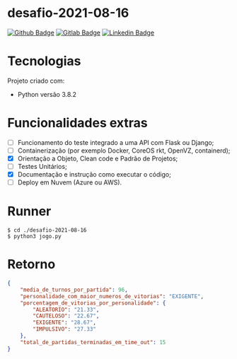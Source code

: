 # desafio-2021-08-16

[![Github Badge](https://img.shields.io/badge/-Github-000?style=flat-square&logo=Github&logoColor=white&link=https://github.com/jaquelineregis)](https://github.com/jaquelineregis)
[![Gitlab Badge](https://img.shields.io/badge/-Gitlab-000?style=flat-square&logo=Gitlab&logoColor=white&link=https://gitlab.com/jaquelineregis)](https://gitlab.com/jaquelineregis)
[![Linkedin Badge](https://img.shields.io/badge/-LinkedIn-blue?style=flat-square&logo=Linkedin&logoColor=white&link=https://www.linkedin.com/in/jaquelineregis/)](https://www.linkedin.com/in/jaquelineregis/)



# Tecnologias
Projeto criado com:
* Python versão 3.8.2



# Funcionalidades extras
- [ ] Funcionamento do teste integrado a uma API com Flask ou Django;
- [ ] Containerização (por exemplo Docker, CoreOS rkt, OpenVZ, containerd);
- [x] Orientação a Objeto, Clean code e Padrão de Projetos;
- [ ] Testes Unitários;
- [x] Documentação e instrução como executar o código;
- [ ] Deploy em Nuvem (Azure ou AWS).

# Runner
```
$ cd ./desafio-2021-08-16
$ python3 jogo.py
```

# Retorno
```json
{
    "media_de_turnos_por_partida": 96,
    "personalidade_com_maior_numeros_de_vitorias": "EXIGENTE",
    "porcentagem_de_vitorias_por_personalidade": {
        "ALEATORIO": "21.33",
        "CAUTELOSO": "22.67",
        "EXIGENTE": "28.67",
        "IMPULSIVO": "27.33"
    },
    "total_de_partidas_terminadas_em_time_out": 15
}
```